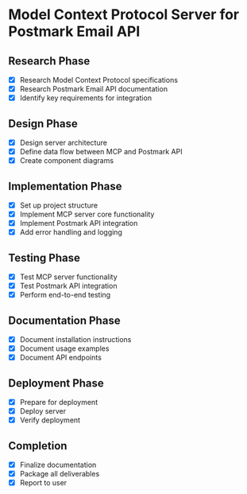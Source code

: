 # Model Context Protocol Server for Postmark Email API

## Research Phase
- [x] Research Model Context Protocol specifications
- [x] Research Postmark Email API documentation
- [x] Identify key requirements for integration

## Design Phase
- [x] Design server architecture
- [x] Define data flow between MCP and Postmark API
- [x] Create component diagrams

## Implementation Phase
- [x] Set up project structure
- [x] Implement MCP server core functionality
- [x] Implement Postmark API integration
- [x] Add error handling and logging

## Testing Phase
- [x] Test MCP server functionality
- [x] Test Postmark API integration
- [x] Perform end-to-end testing

## Documentation Phase
- [x] Document installation instructions
- [x] Document usage examples
- [x] Document API endpoints

## Deployment Phase
- [x] Prepare for deployment
- [x] Deploy server
- [x] Verify deployment

## Completion
- [x] Finalize documentation
- [x] Package all deliverables
- [x] Report to user
